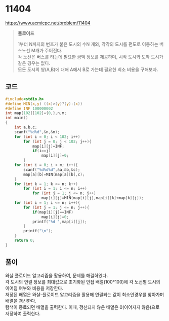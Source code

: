 # 11404
https://www.acmicpc.net/problem/11404
> **<p>플로이드</p>**
> 1부터 N까지의 번호가 붙은 도시의 수N 개와, 각각의 도시를 편도로 이동하는 버스노선 M개가 주어진다.<br>
> 각 노선은 버스를 타는데 필요한 금액 정보를 제공하며, 시작 도시와 도착 도시가 같은 경우는 없다.<br>
> 모든 도시의 쌍(A,B)에 대해 A에서 B로 가는데 필요한 최소 비용을 구해보자.<br>

## 코드
```c
#include<stdio.h>
#define MIN(x,y) ((x)>(y)?(y):(x))
#define INF 100000002
int map[102][102]={0,},n,m;
int main()
{
    int a,b,c;
    scanf("%d%d",&n,&m);
    for (int i = 0; i < 102; i++)
        for (int j = 0; j < 102; j++){
            map[i][j]=INF;
            if(i==j)
                map[i][j]=0;
        }
    for (int i = 0; i < m; i++){
        scanf("%d%d%d",&a,&b,&c);
        map[a][b]=MIN(map[a][b],c);
    }
    for (int k = 1; k <= n; k++)
        for (int i = 1; i <= n; i++)
            for (int j = 1; j <= n; j++)
                map[i][j]=MIN(map[i][j],map[i][k]+map[k][j]);
    for (int i = 1; i <= n; i++){
        for (int j = 1; j <= n; j++){
            if(map[i][j]==INF)
                map[i][j]=0;
            printf("%d ",map[i][j]);
        }
        printf("\n");
    }
    return 0;
}
```

## 풀이
와샬 플로이드 알고리즘을 활용하여, 문제를 해결하였다.<br>
각 도시의 연결 정보를 최대값으로 초기화된 인접 배열(100*100)에 각 노선별 도시의 이어짐 여부와 비용을 저장한다.<br>
저장된 배열은 와샬-플로이드 알고리즘을 활용해 연결되는 값이 최소인경우를 찾아가며 배열을 갱신한다.<br>
탐색이 종료되면 배열을 출력한다. 이때, 갱신되지 않은 배열은 0(이어지지 않음)으로 저장하여 출력한다.<br>